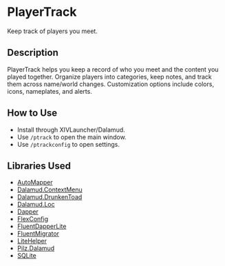 # PlayerTrack
Keep track of players you meet.

## Description
PlayerTrack helps you keep a record of who you meet and the content you played together. 
Organize players into categories, keep notes, and track them across name/world changes. 
Customization options include colors, icons, nameplates, and alerts.

## How to Use
- Install through XIVLauncher/Dalamud.
- Use `/ptrack` to open the main window.
- Use `/ptrackconfig` to open settings.

## Libraries Used
- [AutoMapper](https://github.com/AutoMapper/AutoMapper)
- [Dalamud.ContextMenu](https://github.com/kalilistic/Dalamud.ContextMenu)
- [Dalamud.DrunkenToad](https://github.com/kalilistic/Dalamud.DrunkenToad)
- [Dalamud.Loc](https://github.com/kalilistic/Dalamud.Loc)
- [Dapper](https://github.com/DapperLib/Dapper)
- [FlexConfig](https://github.com/kalilistic/FlexConfig)
- [FluentDapperLite](https://github.com/kalilistic/FluentDapperLite)
- [FluentMigrator](https://github.com/fluentmigrator/fluentmigrator)
- [LiteHelper](https://github.com/kalilistic/LiteHelper)
- [Pilz.Dalamud](https://github.com/Pilzinsel64/Pilz.Dalamud)
- [SQLite](https://github.com/sqlite/sqlite)
